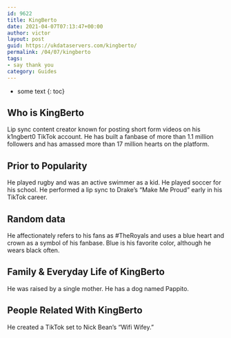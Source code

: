 ```yaml
---
id: 9622
title: KingBerto
date: 2021-04-07T07:13:47+00:00
author: victor
layout: post
guid: https://ukdataservers.com/kingberto/
permalink: /04/07/kingberto
tags:
- say thank you
category: Guides
---
```


* some text
{: toc}


## Who is KingBerto



Lip sync content creator known for posting short form videos on his k1ngbert0 TikTok account. He has built a fanbase of more than 1.1 million followers and has amassed more than 17 million hearts on the platform.

                
                
                
## Prior to Popularity



He played rugby and was an active swimmer as a kid. He played soccer for his school. He performed a lip sync to Drake&#8217;s &#8220;Make Me Proud&#8221; early in his TikTok career. 

                
                
                
## Random data



He affectionately refers to his fans as #TheRoyals and uses a blue heart and crown as a symbol of his fanbase. Blue is his favorite color, although he wears black often. 

                
                
                
## Family & Everyday Life of KingBerto



He was raised by a single mother. He has a dog named Pappito. 

                
                
                
## People Related With KingBerto



He created a TikTok set to Nick Bean&#8217;s &#8220;Wifi Wifey.&#8221;

                
              
            
          
          
          